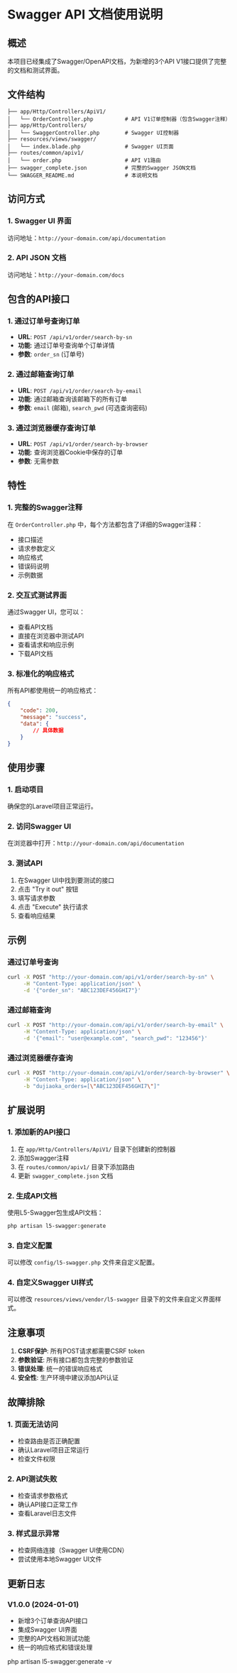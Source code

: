 # Swagger API 文档使用说明

## 概述

本项目已经集成了Swagger/OpenAPI文档，为新增的3个API V1接口提供了完整的文档和测试界面。

## 文件结构

```
├── app/Http/Controllers/ApiV1/
│   └── OrderController.php          # API V1订单控制器（包含Swagger注释）
├── app/Http/Controllers/
│   └── SwaggerController.php        # Swagger UI控制器
├── resources/views/swagger/
│   └── index.blade.php              # Swagger UI页面
├── routes/common/apiv1/
│   └── order.php                    # API V1路由
├── swagger_complete.json            # 完整的Swagger JSON文档
└── SWAGGER_README.md                # 本说明文档
```

## 访问方式

### 1. Swagger UI 界面
访问地址：`http://your-domain.com/api/documentation`

### 2. API JSON 文档
访问地址：`http://your-domain.com/docs`

## 包含的API接口

### 1. 通过订单号查询订单
- **URL**: `POST /api/v1/order/search-by-sn`
- **功能**: 通过订单号查询单个订单详情
- **参数**: `order_sn` (订单号)

### 2. 通过邮箱查询订单
- **URL**: `POST /api/v1/order/search-by-email`
- **功能**: 通过邮箱查询该邮箱下的所有订单
- **参数**: `email` (邮箱), `search_pwd` (可选查询密码)

### 3. 通过浏览器缓存查询订单
- **URL**: `POST /api/v1/order/search-by-browser`
- **功能**: 查询浏览器Cookie中保存的订单
- **参数**: 无需参数

## 特性

### 1. 完整的Swagger注释
在 `OrderController.php` 中，每个方法都包含了详细的Swagger注释：
- 接口描述
- 请求参数定义
- 响应格式
- 错误码说明
- 示例数据

### 2. 交互式测试界面
通过Swagger UI，您可以：
- 查看API文档
- 直接在浏览器中测试API
- 查看请求和响应示例
- 下载API文档

### 3. 标准化的响应格式
所有API都使用统一的响应格式：
```json
{
    "code": 200,
    "message": "success",
    "data": {
        // 具体数据
    }
}
```

## 使用步骤

### 1. 启动项目
确保您的Laravel项目正常运行。

### 2. 访问Swagger UI
在浏览器中打开：`http://your-domain.com/api/documentation`

### 3. 测试API
1. 在Swagger UI中找到要测试的接口
2. 点击 "Try it out" 按钮
3. 填写请求参数
4. 点击 "Execute" 执行请求
5. 查看响应结果

## 示例

### 通过订单号查询
```bash
curl -X POST "http://your-domain.com/api/v1/order/search-by-sn" \
     -H "Content-Type: application/json" \
     -d '{"order_sn": "ABC123DEF456GHI7"}'
```

### 通过邮箱查询
```bash
curl -X POST "http://your-domain.com/api/v1/order/search-by-email" \
     -H "Content-Type: application/json" \
     -d '{"email": "user@example.com", "search_pwd": "123456"}'
```

### 通过浏览器缓存查询
```bash
curl -X POST "http://your-domain.com/api/v1/order/search-by-browser" \
     -H "Content-Type: application/json" \
     -b "dujiaoka_orders=[\"ABC123DEF456GHI7\"]"
```

## 扩展说明

### 1. 添加新的API接口
1. 在 `app/Http/Controllers/ApiV1/` 目录下创建新的控制器
2. 添加Swagger注释
3. 在 `routes/common/apiv1/` 目录下添加路由
4. 更新 `swagger_complete.json` 文档

### 2. 生成API文档
使用L5-Swagger包生成API文档：

```bash
php artisan l5-swagger:generate
```

### 3. 自定义配置
可以修改 `config/l5-swagger.php` 文件来自定义配置。

### 4. 自定义Swagger UI样式
可以修改 `resources/views/vendor/l5-swagger` 目录下的文件来自定义界面样式。

## 注意事项

1. **CSRF保护**: 所有POST请求都需要CSRF token
2. **参数验证**: 所有接口都包含完整的参数验证
3. **错误处理**: 统一的错误响应格式
4. **安全性**: 生产环境中建议添加API认证

## 故障排除

### 1. 页面无法访问
- 检查路由是否正确配置
- 确认Laravel项目正常运行
- 检查文件权限

### 2. API测试失败
- 检查请求参数格式
- 确认API接口正常工作
- 查看Laravel日志文件

### 3. 样式显示异常
- 检查网络连接（Swagger UI使用CDN）
- 尝试使用本地Swagger UI文件

## 更新日志

### V1.0.0 (2024-01-01)
- 新增3个订单查询API接口
- 集成Swagger UI界面
- 完整的API文档和测试功能
- 统一的响应格式和错误处理

php artisan l5-swagger:generate -v
